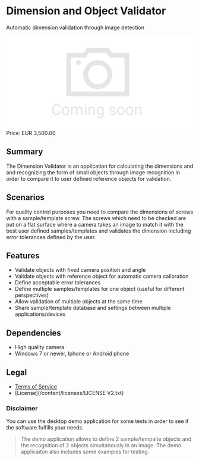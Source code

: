 # Dimension and Object Validator

Automatic dimension validation through image detection

<div class="splash">
    <img alt="Splash" src="/tpl/img/placeholder_splash.png">
    <div class="price">Price: EUR 3,500.00</div>
    <div class="purchase">
        <!--<a class="button" href="#">Demo</a>
        <a class="button" href="#">Buy</a>-->
    </div>
</div>

## Summary

The Dimension Validator is an application for calculating the dimensions and and recognizing the form of small objects through image recognition in order to compare it to user defined reference objects for validation.

## Scenarios

For quality control purposes you need to compare the dimensions of screws with a sample/template screw. The screws which need to be checked are put on a flat surface where a camera takes an image to match it with the best user defined samples/templates and validates the dimension including error tolerances defined by the user.

## Features

* Validate objects with fixed camera position and angle
* Validate objects with reference object for automatic camera calibration
* Define acceptable error tolerances
* Define multiple samples/templates for one object (useful for different perspectives)
* Allow validation of multiple objects at the same time
* Share sample/template database and settings between multiple applications/devices

## Dependencies

* High quality camera
* Windows 7 or newer, Iphone or Android phone

## Legal

* [Terms of Service](/en/terms)
* [License](/content/licenses/LICENSE V2.txt)

### Disclaimer

You can use the desktop demo application for some tests in order to see if the software fulfills your needs.

> The demo application allows to define 2 sample/tempalte objects and the recognition of 2 objects simultanously in an image. The demo applicaiton also includes some examples for testing.
